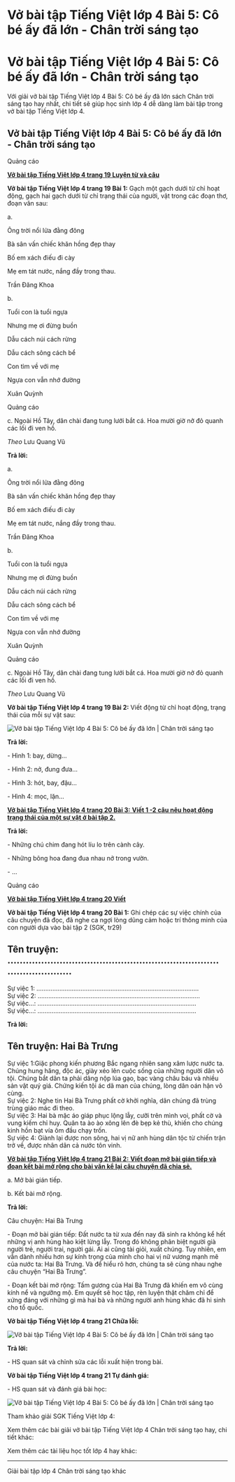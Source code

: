 # Vở bài tập Tiếng Việt lớp 4 Bài 5: Cô bé ấy đã lớn - Chân trời sáng tạo

# Vở bài tập Tiếng Việt lớp 4 Bài 5: Cô bé ấy đã lớn - Chân trời sáng tạo

Với giải vở bài tập Tiếng Việt lớp 4 Bài 5: Cô bé ấy đã lớn sách Chân trời sáng tạo hay nhất, chi tiết sẽ giúp học sinh lớp 4 dễ dàng làm bài tập trong vở bài tập Tiếng Việt lớp 4.

## Vở bài tập Tiếng Việt lớp 4 Bài 5: Cô bé ấy đã lớn - Chân trời sáng tạo

Quảng cáo

[**Vở bài tập Tiếng Việt lớp 4 trang 19 Luyện từ và câu**](https://vietjack.com/vbt-tieng-viet-4-ct/luyen-tu-va-cau-trang-19-vbt-tieng-viet-4-tap-1.jsp)

**Vở bài tập Tiếng Việt lớp 4 trang 19 Bài 1:** Gạch một gạch dưới từ chỉ hoạt động, gạch hai gạch dưới từ chỉ trạng thái của người, vật trong các đoạn thơ, đoạn văn sau:

a.

Ông trời nổi lửa đằng đông

Bà sân vấn chiếc khăn hồng đẹp thay

Bố em xách điếu đi cày

Mẹ em tát nước, nắng đầy trong thau.

Trần Đăng Khoa

b. 

Tuổi con là tuổi ngựa

Nhưng mẹ ơi đừng buồn

Dẫu cách núi cách rừng

Dẫu cách sông cách bể

Con tìm về với mẹ

Ngựa con vẫn nhớ đường

Xuân Quỳnh

Quảng cáo

c. Ngoài Hồ Tây, dân chài đang tung lưới bắt cá. Hoa mười giờ nở đỏ quanh các lối đi ven hồ.

_Theo_ Lưu Quang Vũ

**Trả lời:**

a.

Ông trời nổi lửa đằng đông

Bà sân vấn chiếc khăn hồng đẹp thay

Bố em xách điếu đi cày

Mẹ em tát nước, nắng đầy trong thau.

Trần Đăng Khoa

b. 

Tuổi con là tuổi ngựa

Nhưng mẹ ơi đừng buồn

Dẫu cách núi cách rừng

Dẫu cách sông cách bể

Con tìm về với mẹ

Ngựa con vẫn nhớ đường

Xuân Quỳnh

Quảng cáo

c. Ngoài Hồ Tây, dân chài đang tung lưới bắt cá. Hoa mười giờ nở đỏ quanh các lối đi ven hồ.

_Theo_ Lưu Quang Vũ

**Vở bài tập Tiếng Việt lớp 4 trang 19 Bài 2:** Viết động từ chỉ hoạt động, trạng thái của mỗi sự vật sau:

![Vở bài tập Tiếng Việt lớp 4 Bài 5: Cô bé ấy đã lớn | Chân trời sáng tạo](https://vietjack.com/vbt-tieng-viet-4-ct/images/bai-5-co-be-ay-da-lon-188327.PNG)

**Trả lời:**

\- Hình 1: bay, dừng…

\- Hình 2: nở, đung đưa…

\- Hình 3: hót, bay, đậu…

\- Hình 4: mọc, lặn…

[**Vở bài tập Tiếng Việt lớp 4 trang 20 Bài 3:** **Viết 1 -2 câu nêu hoạt động trạng thái của một sự vật ở bài tập 2.**](https://vietjack.com/vbt-tieng-viet-4-ct/viet-1-2-cau-neu-hoat-dong-trang-thai-vm.jsp)

**Trả lời:**

\- Những chú chim đang hót líu lo trên cành cây.

\- Những bông hoa đang đua nhau nở trong vườn.

\- …

Quảng cáo

[**Vở bài tập Tiếng Việt lớp 4 trang 20 Viết**](https://vietjack.com/vbt-tieng-viet-4-ct/viet-trang-20-vbt-tieng-viet-4-tap-1.jsp)

**Vở bài tập Tiếng Việt lớp 4 trang 20 Bài 1:** Ghi chép các sự việc chính của câu chuyện đã đọc, đã nghe ca ngợi lòng dũng cảm hoặc trí thông minh của con người dựa vào bài tập 2 (SGK, tr29)

Tên truyện: ………………………………………………………………………………  
---  
Sự việc 1: ………………………………………………………………………………..  
Sự việc 2: ………………………………………………………………………………..  
Sự việc…: ………………………………………………………………………………  
Sự việc…: ………………………………………………………………………………  
  
**Trả lời:**

Tên truyện: Hai Bà Trưng  
---  
Sự việc 1:Giặc phong kiến phương Bắc ngang nhiên sang xâm lược nước ta. Chúng hung hăng, độc ác, giày xéo lên cuộc sống của những người dân vô tội. Chúng bắt dân ta phải dâng nộp lúa gạo, bạc vàng châu báu và nhiều sản vật quý giá. Chứng kiến tội ác dã man của chúng, lòng dân oán hận vô cùng.  
Sự việc 2: Nghe tin Hai Bà Trưng phất cờ khởi nghĩa, dân chúng đã trùng trùng giáo mác đi theo.  
Sự việc 3: Hai bà mặc áo giáp phục lộng lẫy, cưỡi trên mình voi, phất cờ và vung kiếm chỉ huy. Quân ta ào ào xông lên đè bẹp kẻ thù, khiến cho chúng kinh hồn bạt vía ôm đầu chạy trốn.  
Sự việc 4: Giành lại được non sông, hai vị nữ anh hùng dân tộc từ chiến trận trở về, được nhân dân cả nước tôn vinh.  
  
[**Vở bài tập Tiếng Việt lớp 4 trang 21 Bài 2:** **Viết đoạn mở bài gián tiếp và đoạn kết bài mở rộng cho bài văn kể lại câu chuyện đã chia sẻ.**](https://vietjack.com/vbt-tieng-viet-4-ct/viet-doan-mo-bai-gian-tiep-va-doan-ket-vm.jsp)

a. Mở bài gián tiếp.

b. Kết bài mở rộng.

**Trả lời:**

Câu chuyện: Hai Bà Trưng

\- Đoạn mở bài gián tiếp: Đất nước ta từ xưa đến nay đã sinh ra không kể hết những vị anh hùng hào kiệt lừng lẫy. Trong đó không phân biệt người già người trẻ, người trai, người gái. Ai ai cũng tài giỏi, xuất chúng. Tuy nhiên, em vẫn dành nhiều hơn sự kính trọng của mình cho hai vị nữ vương mạnh mẽ của nước ta: Hai Bà Trưng. Và để hiểu rõ hơn, chúng ta sẽ cùng nhau nghe câu chuyện “Hai Bà Trưng”.

\- Đoạn kết bài mở rộng: Tấm gương của Hai Bà Trưng đã khiến em vô cùng kính nể và ngưỡng mộ. Em quyết sẽ học tập, rèn luyện thật chăm chỉ để xứng đáng với những gì mà hai bà và những người anh hùng khác đã hi sinh cho tổ quốc.

**Vở bài tập Tiếng Việt lớp 4 trang 21 Chữa lỗi:**

![Vở bài tập Tiếng Việt lớp 4 Bài 5: Cô bé ấy đã lớn | Chân trời sáng tạo](https://vietjack.com/vbt-tieng-viet-4-ct/images/bai-5-co-be-ay-da-lon-188328.PNG)

**Trả lời:**

\- HS quan sát và chỉnh sửa các lỗi xuất hiện trong bài. 

**Vở bài tập Tiếng Việt lớp 4 trang 21 Tự đánh giá:**

\- HS quan sát và đánh giá bài học: 

![Vở bài tập Tiếng Việt lớp 4 Bài 5: Cô bé ấy đã lớn | Chân trời sáng tạo](https://vietjack.com/vbt-tieng-viet-4-ct/images/bai-5-co-be-ay-da-lon-188329.PNG)

Tham khảo giải SGK Tiếng Việt lớp 4:

Xem thêm các bài giải vở bài tập Tiếng Việt lớp 4 Chân trời sáng tạo hay, chi tiết khác:

Xem thêm các tài liệu học tốt lớp 4 hay khác:

* * *

Giải bài tập lớp 4 Chân trời sáng tạo khác

